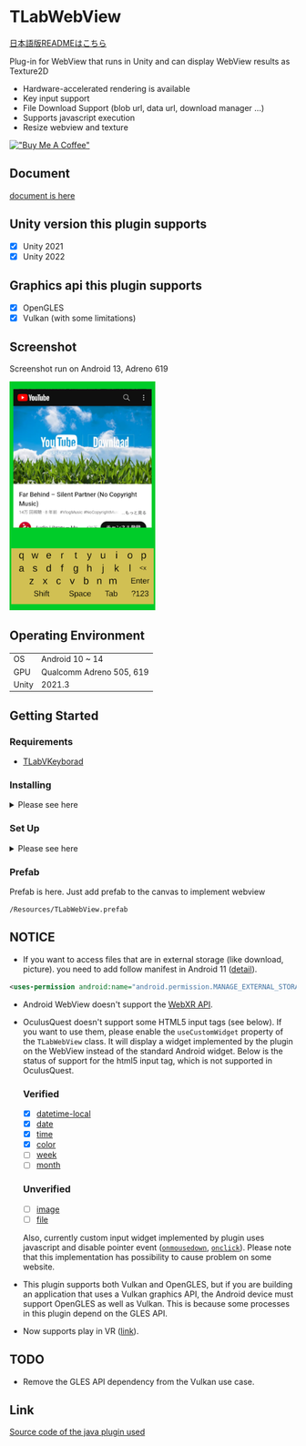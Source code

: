 # TLabWebView

[日本語版READMEはこちら](README-ja.md)

Plug-in for WebView that runs in Unity and can display WebView results as Texture2D  
- Hardware-accelerated rendering is available  
- Key input support
- File Download Support (blob url, data url, download manager ...)
- Supports javascript execution  
- Resize webview and texture

[!["Buy Me A Coffee"](https://www.buymeacoffee.com/assets/img/custom_images/orange_img.png)](https://www.buymeacoffee.com/tlabaltoh)

## Document
[document is here](https://tlabgames.gitbook.io/tlabwebview)

## Unity version this plugin supports
- [x] Unity 2021
- [x] Unity 2022

## Graphics api this plugin supports
- [x] OpenGLES
- [x] Vulkan (with some limitations)

## Screenshot  
Screenshot run on Android 13, Adreno 619  

<img src="Media/tlab-webview.png" width="256">

## Operating Environment

|       |                          |
| ----- | ------------------------ |
| OS    | Android 10 ~ 14          |
| GPU   | Qualcomm Adreno 505, 619 |
| Unity | 2021.3                   |

## Getting Started

### Requirements
- [TLabVKeyborad](https://github.com/TLabAltoh/TLabVKeyborad)

### Installing

<details><summary>Please see here</summary>

#### Submodule
Clone this repository with the following command
```
git clone https://github.com/TLabAltoh/TLabWebView.git
```
or
```
git submodule add https://github.com/TLabAltoh/TLabWebView.git
```

#### UPM
```add package from git URL ...```
```
https://github.com/TLabAltoh/TLabWebView.git#upm
```

</details>

### Set Up

<details><summary>Please see here</summary>

- Build Settings

| Property | Value   |
| -------- | ------- |
| Platform | Android |

- Project Settings

| Property          | Value                                 |
| ----------------- | ------------------------------------- |
| Color Space       | Linear                                |
| Minimum API Level | 26                                    |
| Target API Level  | 30 (Unity 2021), 31 ~ 32 (Unity 2022) |

- Add the following symbols to Project Settings --> Player --> Other Settings (to be used at build time)

```
UNITYWEBVIEW_ANDROID_USES_CLEARTEXT_TRAFFIC
```
```
UNITYWEBVIEW_ANDROID_ENABLE_CAMERA
```
```
UNITYWEBVIEW_ANDROID_ENABLE_MICROPHONE
```

</details>

### Prefab
Prefab is here. Just add prefab to the canvas to implement webview
```
/Resources/TLabWebView.prefab
```

## NOTICE
- If you want to access files that are in external storage (like download, picture). you need to add follow manifest in Android 11 ([detail](https://developer.android.com/training/data-storage/manage-all-files?hl=en)).
```.xml
<uses-permission android:name="android.permission.MANAGE_EXTERNAL_STORAGE" />
```

- Android WebView doesn't support the [WebXR API](https://developer.mozilla.org/en-US/docs/Web/API/WebXR_Device_API/Fundamentals).

- OculusQuest doesn't support some HTML5 input tags (see below). If you want to use them, please enable the ```useCustomWidget``` property of the ```TLabWebView``` class. It will display a widget implemented by the plugin on the WebView instead of the standard Android widget. Below is the status of support for the html5 input tag, which is not supported in OculusQuest.

    ### Verified

    - [x] [datetime-local](https://developer.mozilla.org/en-US/docs/Web/HTML/Element/input/datetime-local)
    - [x] [date](https://developer.mozilla.org/en-US/docs/Web/HTML/Element/input/date)
    - [x] [time](https://developer.mozilla.org/en-US/docs/Web/HTML/Element/input/time)
    - [x] [color](https://developer.mozilla.org/en-US/docs/Web/HTML/Element/input/color)
    - [ ] [week](https://developer.mozilla.org/en-US/docs/Web/HTML/Element/input/week)
    - [ ] [month](https://developer.mozilla.org/en-US/docs/Web/HTML/Element/input/month)

    ### Unverified
    - [ ] [image](https://developer.mozilla.org/en-US/docs/Web/HTML/Element/input/image)
    - [ ] [file](https://developer.mozilla.org/en-US/docs/Web/HTML/Element/input/file)

    Also, currently custom input widget implemented by plugin uses javascript and disable pointer event ([```onmousedown```](https://developer.mozilla.org/en-US/docs/Web/API/Element/mousedown_event), [```onclick```](https://developer.mozilla.org/en-US/docs/Web/API/Element/click_event)). Please note that this implementation has possibility to cause problem on some website.

- This plugin supports both Vulkan and OpenGLES, but if you are building an application that uses a Vulkan graphics API, the Android device must support OpenGLES as well as Vulkan. This is because some processes in this plugin depend on the GLES API.

- Now supports play in VR ([link](https://github.com/TLabAltoh/TLabWebViewVR)).

## TODO
- Remove the GLES API dependency from the Vulkan use case.

## Link
[Source code of the java plugin used](https://github.com/TLabAltoh/TLabWebViewPlugin)

